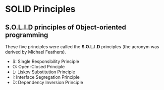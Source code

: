 # SOLID Principles
## S.O.L.I.D principles of Object-oriented programming
These five principles were called the **S.O.L.I.D** principles (the acronym was derived by Michael Feathers).

- S: Single Responsibility Principle
- O: Open-Closed Principle
- L: Liskov Substitution Principle
- I: Interface Segregation Principle
- D: Dependency Inversion Principle
